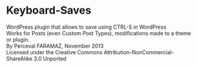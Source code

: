 Keyboard-Saves
==============

WordPress plugin that allows to save using CTRL-S in WordPress <br>
Works for Posts (even Custom Post Types), modifications made to a theme or plugin.<br>
By Perceval FARAMAZ, November 2013<br>
Licensed under the Creative Commons Attribution-NonCommercial-ShareAlike 3.0 Unported<br>
